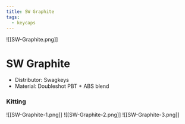 ```yaml
---
title: SW Graphite
tags:
  - keycaps
---
```

![[SW-Graphite.png]]
# SW Graphite
- Distributor: Swagkeys
- Material: Doubleshot PBT + ABS blend

### Kitting
![[SW-Graphite-1.png]]
![[SW-Graphite-2.png]]
![[SW-Graphite-3.png]]